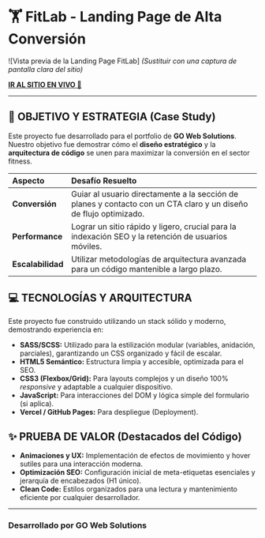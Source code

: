 # 🏋️ FitLab - Landing Page de Alta Conversión

![Vista previa de la Landing Page FitLab]
_(Sustituir con una captura de pantalla clara del sitio)_

**[IR AL SITIO EN VIVO 🚀](https://gonzaloorlandoni.github.io/demo-fitlab-landing-page/)**

---

## 🎯 OBJETIVO Y ESTRATEGIA (Case Study)

Este proyecto fue desarrollado para el portfolio de **GO Web Solutions**. Nuestro objetivo fue demostrar cómo el **diseño estratégico** y la **arquitectura de código** se unen para maximizar la conversión en el sector fitness.

| Aspecto           | Desafío Resuelto                                                                                                  |
| :---------------- | :---------------------------------------------------------------------------------------------------------------- |
| **Conversión**    | Guiar al usuario directamente a la sección de planes y contacto con un CTA claro y un diseño de flujo optimizado. |
| **Performance**   | Lograr un sitio rápido y ligero, crucial para la indexación SEO y la retención de usuarios móviles.               |
| **Escalabilidad** | Utilizar metodologías de arquitectura avanzada para un código mantenible a largo plazo.                           |

## 💻 TECNOLOGÍAS Y ARQUITECTURA

Este proyecto fue construido utilizando un stack sólido y moderno, demostrando experiencia en:

- **SASS/SCSS:** Utilizado para la estilización modular (variables, anidación, parciales), garantizando un CSS organizado y fácil de escalar.
- **HTML5 Semántico:** Estructura limpia y accesible, optimizada para el SEO.
- **CSS3 (Flexbox/Grid):** Para layouts complejos y un diseño 100% _responsive_ y adaptable a cualquier dispositivo.
- **JavaScript:** Para interacciones del DOM y lógica simple del formulario (si aplica).
- **Vercel / GitHub Pages:** Para despliegue (Deployment).

## ✨ PRUEBA DE VALOR (Destacados del Código)

- **Animaciones y UX:** Implementación de efectos de movimiento y hover sutiles para una interacción moderna.
- **Optimización SEO:** Configuración inicial de meta-etiquetas esenciales y jerarquía de encabezados (H1 único).
- **Clean Code:** Estilos organizados para una lectura y mantenimiento eficiente por cualquier desarrollador.

---

### Desarrollado por **GO Web Solutions**
